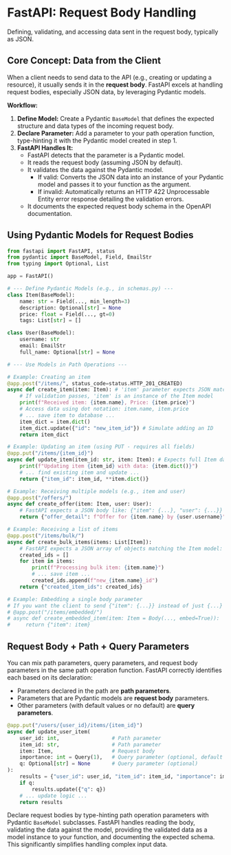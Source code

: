 # FastAPI: Request Body Handling

Defining, validating, and accessing data sent in the request body, typically as JSON.

## Core Concept: Data from the Client

When a client needs to send data to the API (e.g., creating or updating a resource), it usually sends it in the **request body**. FastAPI excels at handling request bodies, especially JSON data, by leveraging Pydantic models.

**Workflow:**

1.  **Define Model:** Create a Pydantic `BaseModel` that defines the expected structure and data types of the incoming request body.
2.  **Declare Parameter:** Add a parameter to your path operation function, type-hinting it with the Pydantic model created in step 1.
3.  **FastAPI Handles It:**
    *   FastAPI detects that the parameter is a Pydantic model.
    *   It reads the request body (assuming JSON by default).
    *   It validates the data against the Pydantic model.
        *   If valid: Converts the JSON data into an instance of your Pydantic model and passes it to your function as the argument.
        *   If invalid: Automatically returns an HTTP 422 Unprocessable Entity error response detailing the validation errors.
    *   It documents the expected request body schema in the OpenAPI documentation.

## Using Pydantic Models for Request Bodies

```python
from fastapi import FastAPI, status
from pydantic import BaseModel, Field, EmailStr
from typing import Optional, List

app = FastAPI()

# --- Define Pydantic Models (e.g., in schemas.py) ---
class Item(BaseModel):
    name: str = Field(..., min_length=3)
    description: Optional[str] = None
    price: float = Field(..., gt=0)
    tags: List[str] = []

class User(BaseModel):
    username: str
    email: EmailStr
    full_name: Optional[str] = None

# --- Use Models in Path Operations ---

# Example: Creating an item
@app.post("/items/", status_code=status.HTTP_201_CREATED)
async def create_item(item: Item): # 'item' parameter expects JSON matching the Item model
    # If validation passes, 'item' is an instance of the Item model
    print(f"Received item: {item.name}, Price: {item.price}")
    # Access data using dot notation: item.name, item.price
    # ... save item to database ...
    item_dict = item.dict()
    item_dict.update({"id": "new_item_id"}) # Simulate adding an ID
    return item_dict

# Example: Updating an item (using PUT - requires all fields)
@app.put("/items/{item_id}")
async def update_item(item_id: str, item: Item): # Expects full Item data in body
    print(f"Updating item {item_id} with data: {item.dict()}")
    # ... find existing item and update ...
    return {"item_id": item_id, **item.dict()}

# Example: Receiving multiple models (e.g., item and user)
@app.post("/offers/")
async def create_offer(item: Item, user: User):
    # FastAPI expects a JSON body like: {"item": {...}, "user": {...}}
    return {"offer_detail": f"Offer for {item.name} by {user.username}"}

# Example: Receiving a list of items
@app.post("/items/bulk/")
async def create_bulk_items(items: List[Item]):
    # FastAPI expects a JSON array of objects matching the Item model: [{...}, {...}]
    created_ids = []
    for item in items:
        print(f"Processing bulk item: {item.name}")
        # ... save item ...
        created_ids.append(f"new_{item.name}_id")
    return {"created_item_ids": created_ids}

# Example: Embedding a single body parameter
# If you want the client to send {"item": {...}} instead of just {...}
# @app.post("/items/embedded/")
# async def create_embedded_item(item: Item = Body(..., embed=True)):
#     return {"item": item}

```

## Request Body + Path + Query Parameters

You can mix path parameters, query parameters, and request body parameters in the same path operation function. FastAPI correctly identifies each based on its declaration:

*   Parameters declared in the path are **path parameters**.
*   Parameters that are Pydantic models are **request body** parameters.
*   Other parameters (with default values or no default) are **query parameters**.

```python
@app.put("/users/{user_id}/items/{item_id}")
async def update_user_item(
    user_id: int,                 # Path parameter
    item_id: str,                 # Path parameter
    item: Item,                   # Request body
    importance: int = Query(1),   # Query parameter (optional, default 1)
    q: Optional[str] = None       # Query parameter (optional)
):
    results = {"user_id": user_id, "item_id": item_id, "importance": importance, **item.dict()}
    if q:
        results.update({"q": q})
    # ... update logic ...
    return results
```

Declare request bodies by type-hinting path operation parameters with Pydantic `BaseModel` subclasses. FastAPI handles reading the body, validating the data against the model, providing the validated data as a model instance to your function, and documenting the expected schema. This significantly simplifies handling complex input data.